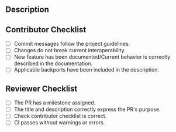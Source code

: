 <!-- Provide a general summary of your changes in the Title above -->
<!-- It must be meaningful and coherent with the changes -->

<!--
    If this PR is still a Work in Progress [WIP], please open it as DRAFT.
    Please consider if any label should be added to this PR.
-->

## Description
<!--
    Describe changes in detail.
    If several features/bug fixes are included with these changes, please consider opening separated pull requests.
-->

<!--
    In case of bug fixes, please provide the list of supported branches where this fix should be also merged.
    Please uncomment following line, adjusting the corresponding target branches for the backport.
-->
<!-- @Mergifyio backport 3.1.x 3.0.x 2.14.x 2.10.x 2.6.x -->

<!-- If an issue is already opened, please uncomment next line with the corresponding issue number. -->
<!-- Fixes #(issue) -->

<!-- In case the changes are built over a previous pull request, please uncomment next line. -->
<!-- This PR depends on #(PR) and must be merged after that one. -->

<!-- In case the changes are related to an implementation PR, please uncomment the next lines. -->
<!--
Related implementation PR:
* eProsima/Fast-DDS#(PR)
-->

## Contributor Checklist

<!--
    - If any of the elements of the following checklist is not applicable, substitute the checkbox [ ] by _N/A_:
    - If any of the elements of the following checklist is not fulfilled on purpose, please provide a reason and substitute the checkbox [ ] with ❌: or __NO__:.
-->

- [ ] Commit messages follow the project guidelines. <!-- External contributors should sign the DCO. ShapesDemo developers must also refer to the internal Redmine task. -->
- [ ] Changes do not break current interoperability.
- [ ] New feature has been documented/Current behavior is correctly described in the documentation. <!-- Please uncomment following line with the corresponding PR to the documentation project: -->
    <!-- Related documentation PR: eProsima/Shapes-Demo-Docs# (PR) -->
- [ ] Applicable backports have been included in the description.

## Reviewer Checklist

- [ ] The PR has a milestone assigned.
- [ ] The title and description correctly express the PR's purpose.
- [ ] Check contributor checklist is correct.
- [ ] CI passes without warnings or errors.

